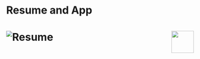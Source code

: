 <h1>Resume and App<h1><img align="right" src="https://user-images.githubusercontent.com/62628408/129754921-d4480baf-6e79-44f9-bc1a-304f15535117.png" width="60px">

  ![Resume](https://user-images.githubusercontent.com/62628408/130377219-e696bb93-bf4a-4b49-90f6-624f29ff954c.png)


